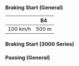 ### Braking Start (General)

|         | B4 |
|      ---|    ---|
| 100 km/h| 500 m |

### Braking Start (3000 Series)

### Passing (General)
